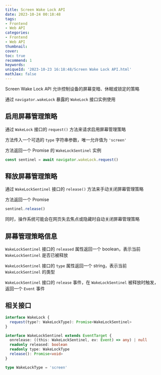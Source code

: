 ```yaml
---
title: Screen Wake Lock API
date: 2023-10-24 00:18:48
tags:
- Frontend
- Web API
categories:
- Frontend
- Web API
thumbnail: 
cover: 
toc: true
recommend: 1
keywords: 
uniqueId: '2023-10-23 16:18:48/Screen Wake Lock API.html'
mathJax: false
---
```


Screen Wake Lock API 允许控制设备的屏幕变暗、休眠或锁定的策略

通过 `navigator.wakeLock` 暴露的 `WakeLock` 接口实例使用

## 启用屏幕管理策略

通过 `WakeLock` 接口的 `request()` 方法来请求启用屏幕管理策略

方法传入一个可选的 `type` 字符串参数，唯一允许值为 `'screen'`

方法返回一个 Promise 的 `WakeLockSentinel` 实例

```js
const sentinel = await navigator.wakeLock.request()
```

## 释放屏幕管理策略

通过 `WakeLockSentinel` 接口的 `release()` 方法来手动关闭屏幕管理策略

方法返回一个 Promise

```js
sentinel.release()
```

同时，操作系统可能会在网页失去焦点或隐藏时自动关闭屏幕管理策略

## 屏幕管理策略信息

`WakeLockSentinel` 接口的 `released` 属性返回一个 boolean，表示当前 `WakeLockSentinel` 是否已被释放

`WakeLockSentinel` 接口的 `type` 属性返回一个 string，表示当前 `WakeLockSentinel` 的类型

`WakeLockSentinel` 接口的 `release` 事件，在 `WakeLockSentinel` 被释放时触发，返回一个 `Event` 事件

## 相关接口

```ts
interface WakeLock {
  request(type?: WakeLockType): Promise<WakeLockSentinel>
}

interface WakeLockSentinel extends EventTarget {
  onrelease: ((this: WakeLockSentinel, ev: Event) => any) | null
  readonly released: boolean
  readonly type: WakeLockType
  release(): Promise<void>
}

type WakeLockType = 'screen'
```
